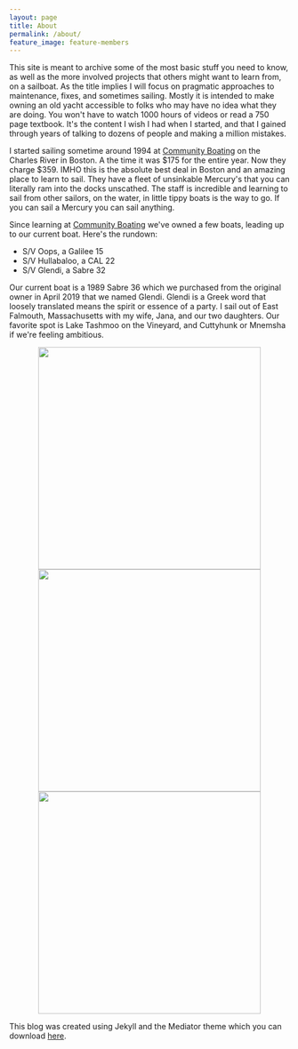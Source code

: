 ```yaml
---
layout: page
title: About
permalink: /about/
feature_image: feature-members
---
```


This site is meant to archive some of the most basic stuff you need to know, as well as the more involved projects that others might want to learn from, on a sailboat. As the title implies I will focus on pragmatic approaches to maintenance, fixes, and sometimes sailing. Mostly it is intended to make owning an old yacht accessible to folks who may have no idea what they are doing. You won't have to watch 1000 hours of videos or read a 750 page textbook. It's the content I wish I had when I started, and that I gained through years of talking to dozens of people and making a million mistakes.

I started sailing sometime around 1994 at [Community Boating](https://www.community-boating.org) on the Charles River in Boston. A the time it was $175 for the entire year. Now they charge $359. IMHO this is the absolute best deal in Boston and an amazing place to learn to sail. They have a fleet of unsinkable Mercury's that you can literally ram into the docks unscathed. The staff is incredible and learning to sail from other sailors, on the water, in little tippy boats is the way to go. If you can sail a Mercury you can sail anything.

Since learning at [Community Boating](https://www.community-boating.org) we've owned a few boats, leading up to our current boat. Here's the rundown:
* S/V Oops, a Galilee 15
* S/V Hullabaloo, a CAL 22
* S/V Glendi, a Sabre 32

Our current boat is a 1989 Sabre 36 which we purchased from the original owner in April 2019 that we named Glendi. Glendi is a Greek word that loosely translated means the spirit or essence of a party. I sail out of East Falmouth, Massachusetts with my wife, Jana, and our two daughters. Our favorite spot is Lake Tashmoo on the Vineyard, and Cuttyhunk or Mnemsha if we're feeling ambitious.

<center>
<img src="/assets/article_images/2020-11-17-introduction/IMG_1687.jpeg" width=400>

<img src="/assets/article_images/2020-11-17-introduction/IMG_1901.jpeg" width=400>

<img src="/assets/article_images/2020-11-17-introduction/077317CB-3EB6-4046-B877-C2F448582C07.jpeg" width=400>
</center>

This blog was created using Jekyll and the Mediator theme which you can download [here](https://github.com/dirkfabisch/mediator).
